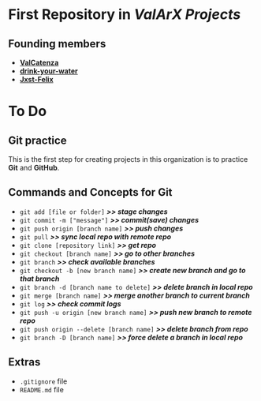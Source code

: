 # First Repository in **_ValArX Projects_**
## **Founding members**
- **[ValCatenza](https://github.com/ValCatenza)**
- **[drink-your-water](https://github.com/drink-your-water)**
- **[Jxst-Felix](https://github.com/Jxst-Felix)**

# To Do
## Git practice
This is the first step for creating projects in this organization is to practice **Git** and **GitHub**.

## Commands and Concepts for Git
- `git add [file or folder]` **_>> stage changes_**
- `git commit -m ["message"]` _**>> commit(save) changes**_
- `git push origin [branch name]` _**>> push changes**_
- `git pull` _**>> sync local repo with remote repo**_
- `git clone [repository link]` _**>> get repo**_
- `git checkout [branch name]` _**>> go to other branches**_
- `git branch` _**>> check available branches**_
- `git checkout -b [new branch name]` _**>> create new branch and go to that branch**_
- `git branch -d [branch name to delete]` _**>> delete branch in local repo**_
- `git merge [branch name]` _**>> merge another branch to current branch**_
- `git log` _**>> check commit logs**_
- `git push -u origin [new branch name]` _**>> push new branch to remote repo**_
- `git push origin --delete [branch name]` _**>> delete branch from repo**_
- `git branch -D [branch name]` _**>> force delete a branch in local repo**_

## Extras
- `.gitignore` file
- `README.md` file

